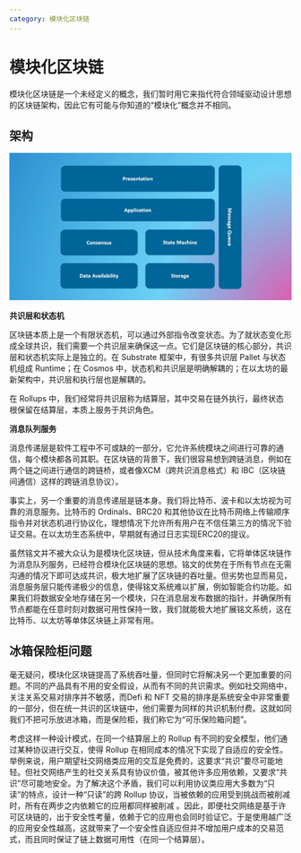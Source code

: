 ```yaml
---
category: 模块化区块链
---
```


# 模块化区块链

模块化区块链是一个未经定义的概念，我们暂时用它来指代符合领域驱动设计思想的区块链架构，因此它有可能与你知道的“模块化”概念并不相同。

## 架构

![modular-blockchain](../../../image/modular-blockchains.png)

**共识层和状态机**

区块链本质上是一个有限状态机，可以通过外部指令改变状态。为了就状态变化形成全球共识，我们需要一个共识层来确保这一点。它们是区块链的核心部分，共识层和状态机实际上是独立的。在 Substrate 框架中，有很多共识层 Pallet 与状态机组成 Runtime；在 Cosmos 中，状态机和共识层是明确解耦的；在以太坊的最新架构中，共识层和执行层也是解耦的。

在 Rollups 中，我们经常将共识层称为结算层，其中交易在链外执行，最终状态根保留在结算层，本质上服务于共识角色。

**消息队列服务**

消息传递层是软件工程中不可或缺的一部分，它允许系统模块之间进行可靠的通信，每个模块都各司其职。在区块链的背景下，我们很容易想到跨链消息，例如在两个链之间进行通信的跨链桥，或者像XCM（跨共识消息格式）和 IBC（区块链间通信）这样的跨链消息协议）。

事实上，另一个重要的消息传递层是链本身。我们将比特币、波卡和以太坊视为可靠的消息服务。比特币的 Ordinals、BRC20 和其他协议在比特币网络上传输顺序指令并对状态机进行协议化，理想情况下允许所有用户在不信任第三方的情况下验证交易。在以太坊生态系统中，早期就有通过日志实现ERC20的提议。

虽然铭文并不被大众认为是模块化区块链，但从技术角度来看，它将单体区块链作为消息队列服务，已经符合模块化区块链的思想。铭文的优势在于所有节点在无需沟通的情况下即可达成共识，极大地扩展了区块链的吞吐量。但劣势也显而易见，消息服务层只能传递极少的信息，使得铭文系统难以扩展，例如智能合约功能。如果我们将数据安全地存储在另一个模块，只在消息层发布数据的指针，并确保所有节点都能在任意时刻对数据可用性保持一致，我们就能极大地扩展铭文系统，这在比特币、以太坊等单体区块链上非常有用。

## 冰箱保险柜问题

毫无疑问，模块化区块链提高了系统吞吐量，但同时它将解决另一个更加重要的问题。不同的产品具有不用的安全假设，从而有不同的共识需求。例如社交网络中，关注关系交易对排序并不敏感，而Defi 和 NFT 交易的排序是系统安全中非常重要的一部分，但在统一共识的区块链中，他们需要为同样的共识机制付费。这就如同我们不把可乐放进冰箱，而是保险柜，我们称它为“可乐保险箱问题”。

考虑这样一种设计模式，在同一个结算层上的 Rollup 有不同的安全模型，他们通过某种协议进行交互，使得 Rollup 在相同成本的情况下实现了自适应的安全性。举例来说，用户期望社交网络类应用的交互是免费的，这要求“共识”要尽可能地轻。但社交网络产生的社交关系具有协议价值，被其他许多应用依赖，又要求“共识”尽可能地安全。为了解决这个矛盾，我们可以利用协议类应用大多数为“只读”的特点，设计一种“只读”的跨 Rollup 协议，当被依赖的应用受到挑战而被削减时，所有在两步之内依赖它的应用都同样被削减 。因此，即便社交网络是基于许可区块链的，出于安全性考量，依赖于它的应用也会同时验证它。于是使用越广泛的应用安全性越高，这就带来了一个安全性自适应但并不增加用户成本的交易范式，而且同时保证了链上数据可用性（在同一个结算层）。